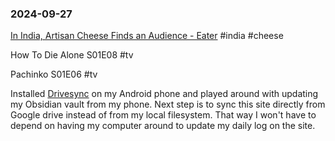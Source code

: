 ### 2024-09-27
[In India, Artisan Cheese Finds an Audience - Eater](https://www.eater.com/24214551/indian-artisan-cheese-next-generation-eleftheria-kase?s=09) #india #cheese

How To Die Alone S01E08 #tv

Pachinko S01E06 #tv

Installed [Drivesync](https://play.google.com/store/apps/details?id=com.ttxapps.drivesync) on my Android phone and played around with updating my Obsidian vault from my phone. Next step is to sync this site directly from Google drive instead of from my local filesystem. That way I won't have to depend on having my computer around to update my daily log on the site.